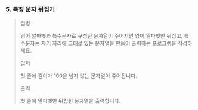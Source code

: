 ### 5. 특정 문자 뒤집기
>설명
>
>영어 알파벳과 특수문자로 구성된 문자열이 주어지면 영어 알파벳만 뒤집고,
>특수문자는 자기 자리에 그대로 있는 문자열을 만들어 출력하는 프로그램을 작성하세요.
>
>입력
>
>첫 줄에 길이가 100을 넘지 않는 문자열이 주어집니다.
>
>출력
>
>첫 줄에 알파벳만 뒤집힌 문자열을 출력합니다.